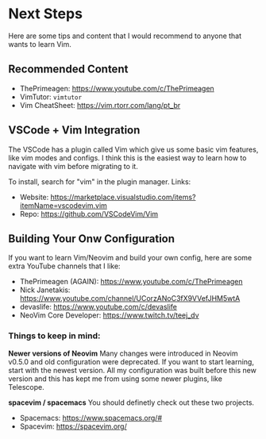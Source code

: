 # Next Steps
Here are some tips and content that I would recommend to anyone that
wants to learn Vim.

## Recommended Content
- ThePrimeagen: https://www.youtube.com/c/ThePrimeagen
- VimTutor: `vimtutor`
- Vim CheatSheet: https://vim.rtorr.com/lang/pt_br

## VSCode + Vim Integration
The VSCode has a plugin called Vim which give us some basic vim features,
like vim modes and configs. I think this is the easiest way to learn how to
navigate with vim before migrating to it. 

To install, search for "vim" in the plugin manager.
Links:
- Website: https://marketplace.visualstudio.com/items?itemName=vscodevim.vim
- Repo: https://github.com/VSCodeVim/Vim

## Building Your Onw Configuration
If you want to learn Vim/Neovim and build your own config, here are some extra 
YouTube channels that I like:
- ThePrimeagen (AGAIN): https://www.youtube.com/c/ThePrimeagen
- Nick Janetakis: https://www.youtube.com/channel/UCorzANoC3fX9VVefJHM5wtA 
- devaslife: https://www.youtube.com/c/devaslife
- NeoVim Core Developer: https://www.twitch.tv/teej_dv

### Things to keep in mind:

**Newer versions of Neovim**
Many changes were introduced in Neovim v0.5.0 and old configuration were
deprecated. If you want to start learning, start with the newest version.
All my configuration was built before this new version and this has kept me
from using some newer plugins, like Telescope.

**spacevim / spacemacs**
You should definetly check out these two projects.

- Spacemacs: https://www.spacemacs.org/#
- Spacevim: https://spacevim.org/
